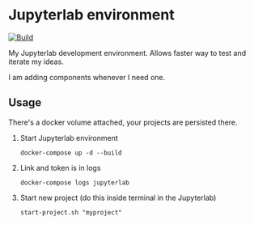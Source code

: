 # Jupyterlab environment

[![Build](https://github.com/wonkybream/jupyterdev/actions/workflows/build.yml/badge.svg?branch=main)](https://github.com/wonkybream/jupyterdev/actions/workflows/build.yml)

My Jupyterlab development environment. Allows faster way to test and iterate my ideas.

I am adding components whenever I need one.

## Usage

There's a docker volume attached, your projects are persisted there.

1. Start Jupyterlab environment
   ```shell
   docker-compose up -d --build
    ```
2. Link and token is in logs
    ```shell
   docker-compose logs jupyterlab
   ```
3. Start new project (do this inside terminal in the Jupyterlab)
    ```shell
   start-project.sh "myproject"
   ```
